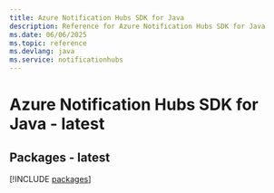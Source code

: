 ```yaml
---
title: Azure Notification Hubs SDK for Java
description: Reference for Azure Notification Hubs SDK for Java
ms.date: 06/06/2025
ms.topic: reference
ms.devlang: java
ms.service: notificationhubs
---
```

# Azure Notification Hubs SDK for Java - latest
## Packages - latest
[!INCLUDE [packages](notification-hubs-index.md)]